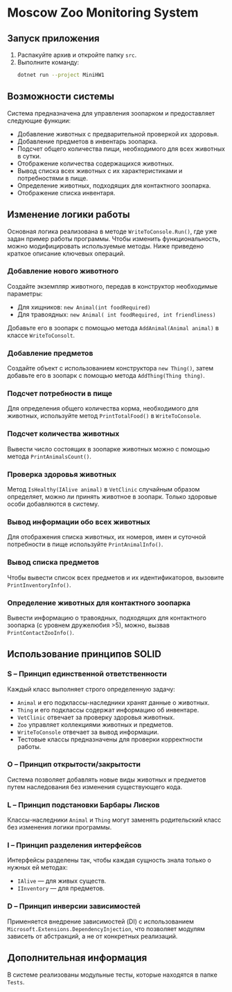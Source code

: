 # Moscow Zoo Monitoring System

## Запуск приложения  
1. Распакуйте архив и откройте папку `src`.  
2. Выполните команду:  
   ```sh
   dotnet run --project MiniHW1
   ```  

## Возможности системы  
Система предназначена для управления зоопарком и предоставляет следующие функции:  
- Добавление животных с предварительной проверкой их здоровья.  
- Добавление предметов в инвентарь зоопарка.  
- Подсчет общего количества пищи, необходимого для всех животных в сутки.  
- Отображение количества содержащихся животных.  
- Вывод списка всех животных с их характеристиками и потребностями в пище.  
- Определение животных, подходящих для контактного зоопарка.  
- Отображение списка инвентаря.  

## Изменение логики работы  
Основная логика реализована в методе `WriteToConsole.Run()`, где уже задан пример работы программы. Чтобы изменить функциональность, можно модифицировать используемые методы. Ниже приведено краткое описание ключевых операций.  

### Добавление нового животного  
Создайте экземпляр животного, передав в конструктор необходимые параметры:  
- Для хищников: `new Animal(int foodRequired)`  
- Для травоядных: `new Animal( int foodRequired, int friendliness)`  

Добавьте его в зоопарк с помощью метода `AddAnimal(Animal animal)` в классе `WriteToConsolt`.  

### Добавление предметов  
Создайте объект с использованием конструктора `new Thing()`, затем добавьте его в зоопарк с помощью метода `AddThing(Thing thing)`.  

### Подсчет потребности в пище  
Для определения общего количества корма, необходимого для животных, используйте метод `PrintTotalFood()` в `WriteToConsole`.  

### Подсчет количества животных  
Вывести число состоящих в зоопарке животных можно с помощью метода `PrintAnimalsCount()`.  

### Проверка здоровья животных  
Метод `IsHealthy(IAlive animal)` в `VetClinic` случайным образом определяет, можно ли принять животное в зоопарк. Только здоровые особи добавляются в систему.  

### Вывод информации обо всех животных  
Для отображения списка животных, их номеров, имен и суточной потребности в пище используйте `PrintAnimalInfo()`.  

### Вывод списка предметов  
Чтобы вывести список всех предметов и их идентификаторов, вызовите `PrintInventoryInfo()`.  

### Определение животных для контактного зоопарка  
Вывести информацию о травоядных, подходящих для контактного зоопарка (с уровнем дружелюбия >5), можно, вызвав `PrintContactZooInfo()`.  

## Использование принципов SOLID  

### **S – Принцип единственной ответственности**  
Каждый класс выполняет строго определенную задачу:  
- `Animal` и его подклассы-наследники хранят данные о животных.  
- `Thing` и его подклассы содержат информацию об инвентаре.  
- `VetClinic` отвечает за проверку здоровья животных.  
- `Zoo` управляет коллекциями животных и предметов.  
- `WriteToConsole` отвечает за вывод информации.  
- Тестовые классы предназначены для проверки корректности работы.  

### **O – Принцип открытости/закрытости**  
Система позволяет добавлять новые виды животных и предметов путем наследования без изменения существующего кода.  

### **L – Принцип подстановки Барбары Лисков**  
Классы-наследники `Animal` и `Thing` могут заменять родительский класс без изменения логики программы.  

### **I – Принцип разделения интерфейсов**  
Интерфейсы разделены так, чтобы каждая сущность знала только о нужных ей методах:  
- `IAlive` — для живых существ.  
- `IInventory` — для предметов.  

### **D – Принцип инверсии зависимостей**  
Применяется внедрение зависимостей (DI) с использованием `Microsoft.Extensions.DependencyInjection`, что позволяет модулям зависеть от абстракций, а не от конкретных реализаций.  

## Дополнительная информация  
В системе реализованы модульные тесты, которые находятся в папке `Tests`.  
